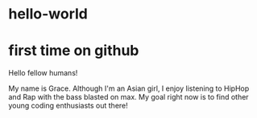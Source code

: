 # hello-world
first time on github
=====================

Hello fellow humans!

My name is Grace. Although I'm an Asian girl, I enjoy listening to HipHop and Rap with the bass blasted on max. 
My goal right now is to find other young coding enthusiasts out there!

